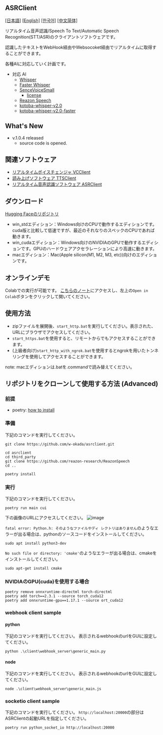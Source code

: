 ASRClient
---
  [[日本語]](./README.md) [[English]](./README_en.md) [[한국어]](./README_ko.md) [[中文简体]](./README_cn.md)

リアルタイム音声認識/Speech To Text/Automatic Speech Recognition(STT/ASR)のクライアントソフトウェアです。

認識したテキストをWebHook経由やWebsocoket経由でリアルタイムに取得することができます。

各種AIに対応していく計画です。

- 対応 AI
  - [Whisper](https://github.com/openai/whisper)
  - [Faster Whisper](https://github.com/SYSTRAN/faster-whisper)
  - [SenceVoiceSmall](https://github.com/FunAudioLLM/SenseVoice)
    - [license](https://github.com/FunAudioLLM/SenseVoice/blob/main/LICENSE)
  - [Reazon Speech](https://research.reazon.jp/projects/ReazonSpeech/index.html)
  - [kotoba-whisper-v2.0](https://huggingface.co/kotoba-tech/kotoba-whisper-v2.0)
  - [kotoba-whisper-v2.0-faster](https://huggingface.co/kotoba-tech/kotoba-whisper-v2.0-faster)

## What's New
- v.1.0.4 released
  - source code is opened.


## 関連ソフトウェア
- [リアルタイムボイスチェンジャ VCClient](https://github.com/w-okada/voice-changer)
- [読み上げソフトウェア TTSClient](https://github.com/w-okada/ttsclient)
- [リアルタイム音声認識ソフトウェア ASRClient](https://github.com/w-okada/asrclient)

## ダウンロード
[Hugging Faceのリポジトリ](https://huggingface.co/wok000/asrclient000/tree/main)


- win_stdエディション：Windows向けのCPUで動作するエディションです。cuda版と比較して低速ですが、最近のそれなりのスペックのCPUであれば動きます。
- win_cudaエディション：Windows向けのNVIDIAのGPUで動作するエディションです。GPUのハードウェアアクセラレーションにより高速に動きます。
- macエディション：Mac(Apple silicon(M1, M2, M3, etc))向けのエディションです。

## オンラインデモ

Colabでの実行が可能です。
[こちらのノート](https://github.com/w-okada/asrclient/blob/master/w_okada's_ASR_Client.ipynb)にアクセスし、左上の`Open in Colab`ボタンをクリックして開いてください。


## 使用方法
- zipファイルを展開後、`start_http.bat`を実行してください。表示された、URLにブラウザでアクセスしてください。
- `start_https.bat`を使用すると、リモートからでもアクセスすることができます。
- (上級者向け)`start_http_with_ngrok.bat`を使用するとngrokを用いたトンネリングを使用してアクセスすることができます。

note: macエディションは.batを.commandで読み替えてください。


## リポジトリをクローンして使用する方法 (Advanced)
### 前提

- poetry: [how to install](https://python-poetry.org/docs/#installing-with-the-official-installer)

### 準備
下記のコマンドを実行してください。

```
git clone https://github.com/w-okada/asrclient.git

cd asrclient
cd third_party
git clone https://github.com/reazon-research/ReazonSpeech
cd ..

poetry install

```

### 実行
下記のコマンドを実行してください。
```
poetry run main cui
```

下の画像のURLにアクセスしてください。
![image](https://github.com/user-attachments/assets/c700c75e-28b9-4779-a659-2df6eada32aa)



`fatal error: Python.h: そのようなファイルやディ レクトリはありません`のようなエラーが出る場合は、pythonのソースコードをインストールしてください。
```
sudo apt install python3-dev
```

`No such file or directory: 'cmake'`のようなエラーが出る場合は、cmakeをインストールしてください。
```
sudo apt-get install cmake
```

### NVIDIAのGPU(cuda)を使用する場合

```
poetry remove onnxruntime-directml torch-directml
poetry add torch==2.3.1 --source torch_cuda12
poetry add onnxruntime-gpu==1.17.1 --source ort_cuda12
```

### webhook client sample

#### python
下記のコマンドを実行してください。
表示されるwebhookのurlをGUIに設定してください。

```
python .\client\webhook_server\generic_main.py
```

#### node
下記のコマンドを実行してください。
表示されるwebhookのurlをGUIに設定してください。
```
node .\client\webhook_server\generic_main.js
```

### socketio client sample
下記のコマンドを実行してください。
`http://localhost:20000`の部分はASRClientの起動URLを指定してください。
```
poetry run python_socket_io http://localhost:20000
```

